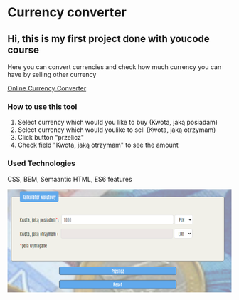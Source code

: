 # Currency converter 
## Hi, this is my first project done with youcode course
Here you can convert currencies and check how much currency you can have by selling other currency

[Online Currency Converter](https://piotrp182.github.io/Currency-converter/)
### How to use this tool
1. Select currency which would you like to buy (Kwota, jaką posiadam)
2. Select currency which would youlike to sell (Kwota, jaką otrzymam)
3. Click button "przelicz"
4. Check field "Kwota, jaką otrzymam" to see the amount

### Used Technologies
CSS, BEM, Semaantic HTML, ES6 features

![main page](https://github.com/PiotrP182/Currency-converter/blob/main/images/main%20page.PNG?raw=true)
